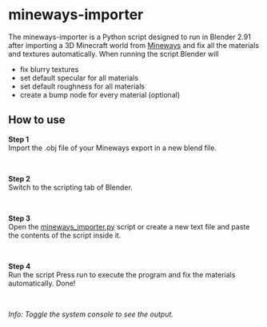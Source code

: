 # mineways-importer

The mineways-importer is a Python script designed to run in Blender 2.91 after importing a 3D Minecraft world from [Mineways](https://github.com/erich666/Mineways "Mineways on Github") and fix all the materials and textures automatically. When running the script Blender will
* fix blurry textures
* set default specular for all materials
* set default roughness for all materials
* create a bump node for every material (optional)

## How to use

__Step 1__<br />
Import the .obj file of your Mineways export in a new blend file.
<!-- ![Screenshot of object import in Blender](screenshots/object_import.jpg?raw=true "Object Import") -->
<br />

__Step 2__<br />
Switch to the scripting tab of Blender.
<!-- ![Screenshot of scripting tab in Blender](screenshots/scripting_tab.jpg?raw=true "Switch to Scripting Tab") -->
<br />

__Step 3__<br />
Open the [mineways_importer.py](mineways_importer.py) script or create a new text file and paste the contents of the script inside it.
<!-- ![Screenshot of loading the script in Blender](screenshots/scripting_tab.jpg?raw=true "Load the Script") -->
<br />

__Step 4__<br />
Run the script
Press run to execute the program and fix the materials automatically. Done!
<!-- ![Screenshot of executing the script in Blender](screenshots/scripting_tab.jpg?raw=true "Load the Script") -->
<br />

_Info: Toggle the system console to see the output._

